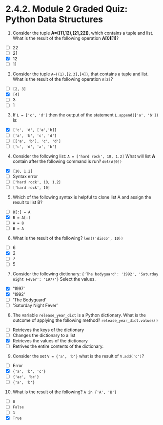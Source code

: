 # 2.4.2. Module 2 Graded Quiz: Python Data Structures

1. Consider the tuple **A=((11,12),[21,22])**, which contains a tuple and list. What is the result of the following operation **A[0][1]**?
- [ ] 22
- [ ] 21
- [x] 12
- [ ] 11

2. Consider the tuple `A=((1),[2,3],[4])`, that contains a tuple and list. What is the result of the following operation `A[2]`?
- [ ] `[2, 3]`
- [x] `[4]`
- [ ] 3
- [ ] 1

3. If `L = ['c', 'd']` then the output of the statement `L.append(['a', 'b'])` is:

- [x] `['c', 'd', ['a','b]]`
- [ ] `['a', 'b', 'c', 'd']`
- [ ] `[['a', 'b'], 'c', 'd'] `
- [ ] `['c', 'd', 'a', 'b']`

4. Consider the following list: `A = ['hard rock', 10, 1.2]` What will list **A** contain after the following command is run? `del(A[0])`

- [x] `[10, 1.2]`
- [ ] Syntax error
- [ ] `['hard rock', 10, 1.2]`
- [ ] `['hard rock', 10]`

5. Which of the following syntax is helpful to clone list A and assign the result to list B?
- [ ] `B[:] = A`
- [x] `B = A[:]`
- [ ] `A = B`
- [ ] `B = A`

6. What is the result of the following? `len(('disco', 10))`
- [ ] 6
- [x] 2
- [ ] 7
- [ ] 5

7. Consider the following dictionary: 
`{'The bodyguard': '1992', 'Saturday night Fever': '1977'}` Select the values.
- [x] '1997'
- [x] '1992'
- [ ] 'The Bodyguard'
- [ ] 'Saturday Night Fever'

8. The variable `release_year_dict` is a Python dictionary. What is the outcome of applying the following method? `release_year_dict.values()`
- [ ] Retrieves the keys of the dictionary
- [ ] Changes the dictionary to a list
- [x] Retrieves the values of the dictionary
- [ ] Retrives the entire contents of the dictionary.

9. Consider the set `V = {'a', 'b'}` what is the result of `V.add('c')`?
- [ ] Error
- [x] `{'a', 'b', 'c'}`
- [ ] `{'ac', 'bc'}`
- [ ] `{'a', 'b'}`

10. What is the result of the following? `A in {'A', 'B'}`
- [ ] `0`
- [ ] `False`
- [ ] `1`
- [x] `True`
